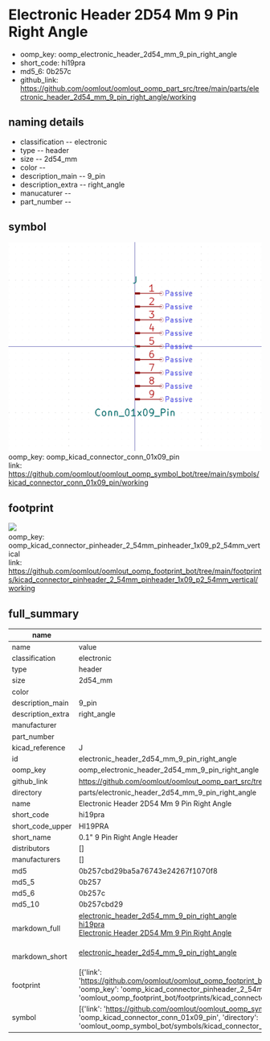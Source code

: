 # Electronic Header 2D54 Mm 9 Pin Right Angle

  
* oomp_key: oomp_electronic_header_2d54_mm_9_pin_right_angle 
* short_code: hi19pra
* md5_6: 0b257c  
* github_link: https://github.com/oomlout/oomlout_oomp_part_src/tree/main/parts/electronic_header_2d54_mm_9_pin_right_angle/working  
## naming details
* classification -- electronic
* type -- header
* size -- 2d54_mm
* color -- 
* description_main -- 9_pin
* description_extra -- right_angle
* manucaturer -- 
* part_number -- 



## symbol

![](symbol/0/working/working_600.png)  
oomp_key: oomp_kicad_connector_conn_01x09_pin  
link: https://github.com/oomlout/oomlout_oomp_symbol_bot/tree/main/symbols/kicad_connector_conn_01x09_pin/working  

## footprint

![](footprint/0/working/working_600.png)  
oomp_key: oomp_kicad_connector_pinheader_2_54mm_pinheader_1x09_p2_54mm_vertical  
link: https://github.com/oomlout/oomlout_oomp_footprint_bot/tree/main/footprints/kicad_connector_pinheader_2_54mm_pinheader_1x09_p2_54mm_vertical/working  

## full_summary
| name | value | 
| --- | --- | 
| name | value | 
| classification | electronic | 
| type | header | 
| size | 2d54_mm | 
| color |  | 
| description_main | 9_pin | 
| description_extra | right_angle | 
| manufacturer |  | 
| part_number |  | 
| kicad_reference | J | 
| id | electronic_header_2d54_mm_9_pin_right_angle | 
| oomp_key | oomp_electronic_header_2d54_mm_9_pin_right_angle | 
| github_link | https://github.com/oomlout/oomlout_oomp_part_src/tree/main/parts/electronic_header_2d54_mm_9_pin_right_angle/working | 
| directory | parts/electronic_header_2d54_mm_9_pin_right_angle | 
| name | Electronic Header 2D54 Mm 9 Pin Right Angle | 
| short_code | hi19pra | 
| short_code_upper | HI19PRA | 
| short_name | 0.1" 9 Pin Right Angle Header | 
| distributors | [] | 
| manufacturers | [] | 
| md5 | 0b257cbd29ba5a76743e24267f1070f8 | 
| md5_5 | 0b257 | 
| md5_6 | 0b257c | 
| md5_10 | 0b257cbd29 | 
| markdown_full | [electronic_header_2d54_mm_9_pin_right_angle](https://github.com/oomlout/oomlout_oomp_part_src/tree/main/parts/electronic_header_2d54_mm_9_pin_right_angle/working)<br>[hi19pra](https://github.com/oomlout/oomlout_oomp_part_src/tree/main/parts/electronic_header_2d54_mm_9_pin_right_angle/working)<br>[Electronic Header 2D54 Mm 9 Pin Right Angle](https://github.com/oomlout/oomlout_oomp_part_src/tree/main/parts/electronic_header_2d54_mm_9_pin_right_angle/working)<br><br> | 
| markdown_short | [electronic_header_2d54_mm_9_pin_right_angle](https://github.com/oomlout/oomlout_oomp_part_src/tree/main/parts/electronic_header_2d54_mm_9_pin_right_angle/working)<br><br> | 
| footprint | [{'link': 'https://github.com/oomlout/oomlout_oomp_footprint_bot/tree/main/foootprntss/kicad_connector_pinheader_2_54mm_pinheader_1x09_p2_54mm_vertical', 'oomp_key': 'oomp_kicad_connector_pinheader_2_54mm_pinheader_1x09_p2_54mm_vertical', 'directory': 'oomlout_oomp_footprint_bot/footprints/kicad_connector_pinheader_2_54mm_pinheader_1x09_p2_54mm_vertical//working/working.kicad_mod'}] | 
| symbol | [{'link': 'https://github.com/oomlout/oomlout_oomp_symbol_bot/tree/main/symbols/kicad_connector_conn_01x09_pin', 'oomp_key': 'oomp_kicad_connector_conn_01x09_pin', 'directory': 'oomlout_oomp_symbol_bot/symbols/kicad_connector_conn_01x09_pin//working/working.kicad_sym'}] | 
